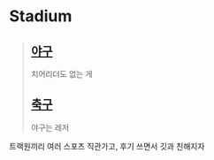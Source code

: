 # Stadium

>## [야구](/Baseball/Baseball.md)
>치어리더도 없는 게
>## [축구](/Soccer/Soccer.md)
>야구는 레저

트랙원끼리 여러 스포츠 직관가고, 후기 쓰면서 깃과 친해지자